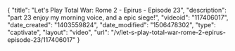 {
    "title": "Let's Play Total War: Rome 2 - Epirus - Episode 23",
    "description": "part 23 enjoy my morning voice, and a epic siege!",
    "videoid": "117406017",
    "date_created": "1403559824",
    "date_modified": "1506478302",
    "type": "captivate",
    "layout": "video",
    "url": "\/v\/let-s-play-total-war-rome-2-epirus-episode-23\/117406017"
}